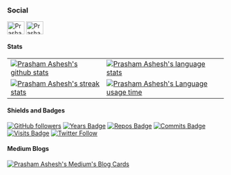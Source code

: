 ### Social

<p align="left">
<a href="https://twitter.com/Prasham09" target="blank"><img align="center" src="https://raw.githubusercontent.com/rahuldkjain/github-profile-readme-generator/master/src/images/icons/Social/twitter.svg" alt="Prasham's Twitter handle" height="30" width="40" /></a>
<!-- <a href="https://stackoverflow.com/users/14547423" target="blank"><img align="center" src="https://raw.githubusercontent.com/rahuldkjain/github-profile-readme-generator/master/src/images/icons/Social/stack-overflow.svg" alt="14547423" height="30" width="40" /></a> -->
<a href="https://medium.com/@prasham9.ash" target="blank"><img align="center" src="https://raw.githubusercontent.com/rahuldkjain/github-profile-readme-generator/master/src/images/icons/Social/medium.svg" alt="Prasham Ashesh's Medium account" height="30" width="40" /></a>
</p>
<!-- https://github.com/rahuldkjain/github-profile-readme-generator -->

#### Stats

<table align="center" cellspacing="0" cellpadding="0" border="0">
   <tr>
    <td>
      <a href="https://prasham.me" target="_blank">
        <img src="https://github-readme-stats.vercel.app/api?username=p-racoon&show_icons=true&include_all_commits=true&theme=github_dark&hide_border=true&hide=stars&count_private=true" alt="Prasham Ashesh's github stats">
      <a/>
    </td>
    <td>
      <a href="https://prasham.me" target="_blank">
        <img src="https://github-readme-stats.vercel.app/api/top-langs/?username=p-racoon&theme=github_dark&layout=compact&hide_border=true&exclude_repo=SNPproject,Morphological-Analyzer-for-Sanskrit" alt="Prasham Ashesh's language stats">
      <a/>
    </td>
   </tr>
  <tr>
  <tr>
    <td>
      <a href="https://prasham.me" target="_blank">
        <img src="https://github-readme-streak-stats.herokuapp.com?user=p-racoon&theme=tokyonight_duo&hide_border=true" alt="Prasham Ashesh's streak stats">
      <a/>
    </td>
    <td>
      <a href="https://prasham.me" target="_blank">
        <img src="https://github-readme-stats.vercel.app/api/pin/?username=p-racoon&repo=p-racoon&theme=github_dark&hide_border=true" alt="Prasham Ashesh's Language usage time">
      <a/>
    </td>
   </tr>
</table>

#### Shields and Badges
[![GitHub followers](https://img.shields.io/github/followers/p-racoon?style=social)]()
[![Years Badge](https://badges.pufler.dev/years/p-racoon)]()
[![Repos Badge](https://badges.pufler.dev/repos/p-racoon)]()
[![Commits Badge](https://badges.pufler.dev/commits/monthly/p-racoon)]()
[![Visits Badge](https://badges.pufler.dev/visits/p-racoon/p-racoon)]()
[![Twitter Follow](https://img.shields.io/twitter/follow/Prasham09?style=social)](https://twitter.com/Prasham09)

#### Medium Blogs

[![Prasham Ashesh's Medium's Blog Cards](https://github-cards-external-blogs.souravdey777.vercel.app/getMediumBlogs?username=prasham9.ash&type=vertical)](https://medium.com/@prasham9.ash)

<!-- [![Prasham Ashesh's Dev.to's Blog Cards](https://github-cards-external-blogs.souravdey777.vercel.app/getDevBlogs?username=pracoon&type=horizontal)](https://dev.to/pracoon) -->



<!-- #### Latest Blogpost using RSS

Visit this:  https://sametcelikbicak.com/github-action-ile-readme-guncelleme -->

<!-- #### Activity Graph

<div align="center">
  <img src="https://activity-graph.herokuapp.com/graph?username=p-racoon&bg_color=000000&color=e6e3e3&line=ffffff&point=edeff2">
</div> -->


<!--
**p-racoon/p-racoon** is a ✨ _special_ ✨ repository because its `README.md` (this file) appears on your GitHub profile.

Here are some ideas to get you started:

- 🔭 I’m currently working on ...
- 🌱 I’m currently learning ...
- 👯 I’m looking to collaborate on ...
- 🤔 I’m looking for help with ...
- 💬 Ask me about ...
- 📫 How to reach me: ...
- 😄 Pronouns: ...
- ⚡ Fun fact: ...
-->
